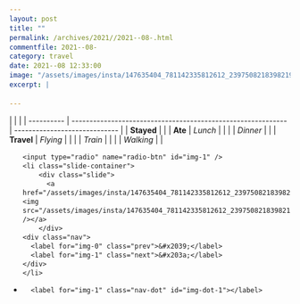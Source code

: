 ```yaml
---
layout: post
title: ""
permalink: /archives/2021//2021--08-.html
commentfile: 2021--08-
category: travel
date: 2021--08 12:33:00
image: "/assets/images/insta/147635404_781142335812612_2397508218398219895_n_18141297343132246.jpg"
excerpt: |
  
---
```


|            |                                                              |
| ---------- | ------------------------------------------------------------ | ----------------------------- |
| **Stayed** |  |
| **Ate**    | _Lunch_                                                      |          |
|            | _Dinner_                                                     |          |
| **Travel** | _Flying_                                                     |          |
|            | _Train_                                                      |          |
|            | _Walking_                                                    |          |





<ul class="slides">

    <input type="radio" name="radio-btn" id="img-1" />
    <li class="slide-container">
        <div class="slide">
          <a href="/assets/images/insta/147635404_781142335812612_2397508218398219895_n_18141297343132246.jpg"><img src="/assets/images/insta/147635404_781142335812612_2397508218398219895_n_18141297343132246.jpg" /></a>
        </div>
    <div class="nav">
      <label for="img-0" class="prev">&#x2039;</label>
      <label for="img-1" class="next">&#x203a;</label>
    </div>
    </li>
			
<li class="nav-dots">

      <label for="img-1" class="nav-dot" id="img-dot-1"></label>

</li>
</ul>        
             

		